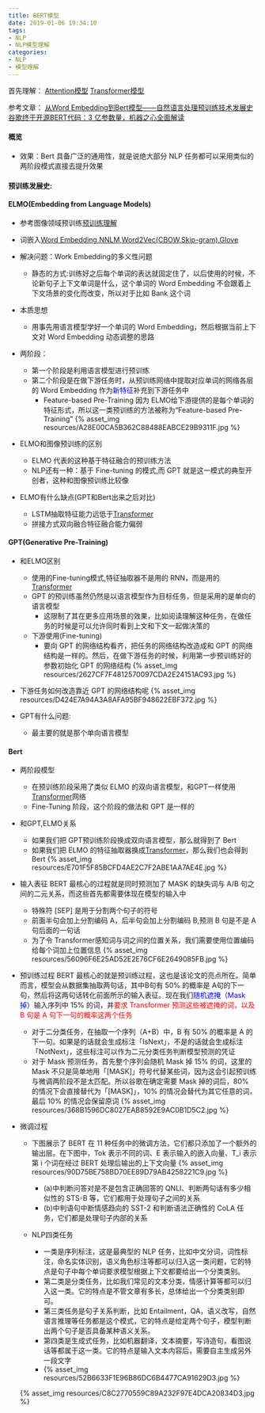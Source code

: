 ```yaml
---
title: BERT模型
date: 2019-01-06 19:34:10
tags: 
- NLP
- NLP模型理解
categories: 
- NLP
- 模型理解
---
```


首先理解：
[Attention模型](https://yuancl.github.io/2019/01/05/nlp/Attention模型/)
[Transformer模型](https://yuancl.github.io/2019/01/06/nlp/Transformer模型/)

参考文章：
[从Word Embedding到Bert模型——自然语言处理预训练技术发展史](https://blog.csdn.net/malefactor/article/details/83961886)
[谷歌终于开源BERT代码：3 亿参数量，机器之心全面解读](https://www.jiqizhixin.com/articles/2018-11-01-9?from=synced)

#### 概览
- 效果：Bert 具备广泛的通用性，就是说绝大部分 NLP 任务都可以采用类似的两阶段模式直接去提升效果

#### 预训练发展史:
#### ELMO(Embedding from Language Models)
- 参考图像领域预训练[预训练理解](https://yuancl.github.io/2018/10/10/dl/第三门课-第二周/)
- 词嵌入[Word Embedding,NNLM,Word2Vec(CBOW,Skip-gram),Glove](https://yuancl.github.io/2018/12/01/dl/第五门课-第二周/)

- 解决问题：Work Embedding的多义性问题
  - 静态的方式:训练好之后每个单词的表达就固定住了，以后使用的时候，不论新句子上下文单词是什么，这个单词的 Word Embedding 不会跟着上下文场景的变化而改变，所以对于比如 Bank 这个词
- 本质思想
  - 用事先用语言模型学好一个单词的 Word Embedding，然后根据当前上下文对 Word Embedding 动态调整的思路
- 两阶段：
  - 第一个阶段是利用语言模型进行预训练
  - 第二个阶段是在做下游任务时，从预训练网络中提取对应单词的网络各层的 Word Embedding 作为<font color='blue'>新特征</font>补充到下游任务中
    - Feature-based Pre-Training
      因为 ELMO给下游提供的是每个单词的特征形式，所以这一类预训练的方法被称为“Feature-based Pre-Training”
  {% asset_img resources/A28E00CA5B362C88488EABCE29B9311F.jpg %}
- ELMO和图像预训练的区别
  - ELMO 代表的这种基于特征融合的预训练方法
  - NLP还有一种：基于 Fine-tuning 的模式,而 GPT 就是这一模式的典型开创者，这种和图像预训练比较像
- ELMO有什么缺点(GPT和Bert出来之后对比)
  - LSTM抽取特征能力远低于[Transformer](https://yuancl.github.io/2019/01/06/nlp/Transformer模型/)
  - 拼接方式双向融合特征融合能力偏弱
  

#### GPT(Generative Pre-Training)
  - 和ELMO区别
    - 使用的Fine-tuning模式,特征抽取器不是用的 RNN，而是用的 [Transformer](https://yuancl.github.io/2019/01/06/nlp/Transformer模型/)
    - GPT 的预训练虽然仍然是以语言模型作为目标任务，但是采用的是单向的语言模型
      - 这限制了其在更多应用场景的效果，比如阅读理解这种任务，在做任务的时候是可以允许同时看到上文和下文一起做决策的
    - 下游使用(Fine-tuning)
      - 要向 GPT 的网络结构看齐，把任务的网络结构改造成和 GPT 的网络结构是一样的。然后，在做下游任务的时候，利用第一步预训练好的参数初始化 GPT 的网络结构
  {% asset_img resources/2627CF7F4812570097CDA2E24151AC93.jpg %}

  - 下游任务如何改造靠近 GPT 的网络结构呢
    {% asset_img resources/D424E7A94A3A8AFA95BF948622EBF372.jpg %}
    
  - GPT有什么问题:
    - 最主要的就是那个单向语言模型
  

#### Bert
- 两阶段模型
  - 在预训练阶段采用了类似 ELMO 的双向语言模型，和GPT一样使用[Transformer](https://yuancl.github.io/2019/01/06/nlp/Transformer模型/)网络
  - Fine-Tuning 阶段，这个阶段的做法和 GPT 是一样的
    
- 和GPT,ELMO关系
  - 如果我们把 GPT预训练阶段换成双向语言模型，那么就得到了 Bert
  - 如果我们把 ELMO 的特征抽取器换成[Transformer](https://yuancl.github.io/2019/01/06/nlp/Transformer模型/)，那么我们也会得到 Bert
  {% asset_img resources/E701F5F85BCFD4AE2C7F2ABE1AA7AE4E.jpg %}

- 输入表征
  BERT 最核心的过程就是同时预测加了 MASK 的缺失词与 A/B 句之间的二元关系，而这些首先都需要体现在模型的输入中
  - 特殊符 [SEP] 是用于分割两个句子的符号
  - 前面半句会加上分割编码 A，后半句会加上分割编码 B,预测 B 句是不是 A 句后面的一句话
  - 为了令 Transformer感知词与词之间的位置关系，我们需要使用位置编码给每个词加上位置信息
  {% asset_img resources/56096F6E25AD52E2E76CF6E2649085FB.jpg %}

- 预训练过程
  BERT 最核心的就是预训练过程，这也是该论文的亮点所在。简单而言，模型会从数据集抽取两句话，其中B句有 50% 的概率是 A句的下一句，然后将这两句话转化前面所示的输入表征。现在我们<font color='blue'>随机遮掩（Mask 掉）</font>输入序列中 15% 的词，并<font color='red'>要求 Transformer 预测这些被遮掩的词，以及 B 句是 A 句下一句的概率这两个任务</font>
  - 对于二分类任务，在抽取一个序列（A+B）中，B 有 50% 的概率是 A 的下一句。如果是的话就会生成标注「IsNext」，不是的话就会生成标注「NotNext」，这些标注可以作为二元分类任务判断模型预测的凭证
  - 对于 Mask 预测任务，首先整个序列会随机 Mask 掉 15% 的词，这里的 Mask 不只是简单地用「[MASK]」符号代替某些词，因为这会引起预训练与微调两阶段不是太匹配。所以谷歌在确定需要 Mask 掉的词后，80% 的情况下会直接替代为「[MASK]」，10% 的情况会替代为其它任意的词，最后 10% 的情况会保留原词
  {% asset_img resources/368B1596DC8027EAB8592E9AC0B1D5C2.jpg %}
  
- 微调过程
  - 下图展示了 BERT 在 11 种任务中的微调方法，它们都只添加了一个额外的输出层。在下图中，Tok 表示不同的词、E 表示输入的嵌入向量、T_i 表示第 i 个词在经过 BERT 处理后输出的上下文向量
  {% asset_img resources/90D75BE758BD70EE89D79AB4258221C9.jpg %}
    - (a)中判断问答对是不是包含正确回答的 QNLI、判断两句话有多少相似性的 STS-B 等，它们都用于处理句子之间的关系
    - (b)中判语句中断情感趋向的 SST-2 和判断语法正确性的 CoLA 任务，它们都是处理句子内部的关系
    
  - NLP四类任务
    - 一类是序列标注，这是最典型的 NLP 任务，比如中文分词，词性标注，命名实体识别，语义角色标注等都可以归入这一类问题，它的特点是句子中每个单词要求模型根据上下文都要给出一个分类类别。
    - 第二类是分类任务，比如我们常见的文本分类，情感计算等都可以归入这一类。它的特点是不管文章有多长，总体给出一个分类类别即可。
    - 第三类任务是句子关系判断，比如 Entailment，QA，语义改写，自然语言推理等任务都是这个模式，它的特点是给定两个句子，模型判断出两个句子是否具备某种语义关系。
    - 第四类是生成式任务，比如机器翻译，文本摘要，写诗造句，看图说话等都属于这一类。它的特点是输入文本内容后，需要自主生成另外一段文字
    - {% asset_img resources/52B6633F1E96B86DC6B4477CA91629D3.jpg %}
    
  {% asset_img resources/C8C2770559C89A232F97E4DCA20834D3.jpg %}
  
  